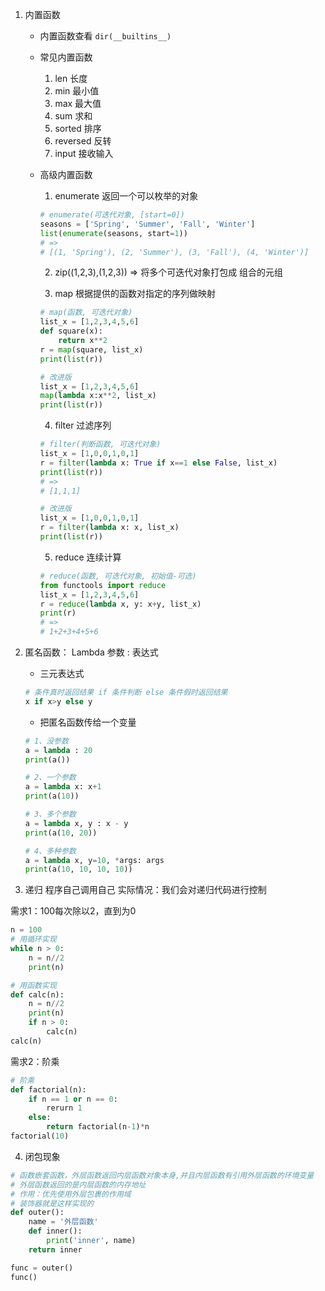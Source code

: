 1. 内置函数
    * 内置函数查看
    ```dir(__builtins__)```
    
    * 常见内置函数
        1. len 长度
        2. min 最小值
        3. max 最大值
        4. sum 求和
        5. sorted 排序
        6. reversed 反转
        7. input 接收输入
        
    * 高级内置函数
        
        1. enumerate 返回一个可以枚举的对象
        ```python
        # enumerate(可迭代对象, [start=0])
        seasons = ['Spring', 'Summer', 'Fall', 'Winter']
        list(enumerate(seasons, start=1))
        # =>
        # [(1, 'Spring'), (2, 'Summer'), (3, 'Fall'), (4, 'Winter')]
        ```
        
        2. zip((1,2,3),(1,2,3)) => 将多个可迭代对象打包成 组合的元组

        3. map 根据提供的函数对指定的序列做映射
        ```python
        # map(函数, 可迭代对象)
        list_x = [1,2,3,4,5,6]
        def square(x):
            return x**2
        r = map(square, list_x)
        print(list(r))
        
        # 改进版
        list_x = [1,2,3,4,5,6]
        map(lambda x:x**2, list_x)
        print(list(r))
        ```
        4. filter 过滤序列
        ```python
        # filter(判断函数, 可迭代对象)
        list_x = [1,0,0,1,0,1]
        r = filter(lambda x: True if x==1 else False, list_x)
        print(list(r))
        # =>
        # [1,1,1]
        
        # 改进版
        list_x = [1,0,0,1,0,1]
        r = filter(lambda x: x, list_x)
        print(list(r))
        ```
        

        5. reduce 连续计算
        ```python
        # reduce(函数, 可迭代对象, 初始值-可选)
        from functools import reduce
        list_x = [1,2,3,4,5,6]
        r = reduce(lambda x, y: x+y, list_x)
        print(r)
        # =>
        # 1+2+3+4+5+6
        ```




2. 匿名函数：
    Lambda 参数 : 表达式
    
    * 三元表达式
    ```python
    # 条件真时返回结果 if 条件判断 else 条件假时返回结果
    x if x>y else y
    ```

    * 把匿名函数传给一个变量
    ```python
    # 1、没参数
    a = lambda : 20
    print(a())
    
    # 2、一个参数
    a = lambda x: x+1
    print(a(10))
    
    # 3、多个参数
    a = lambda x, y : x - y
    print(a(10, 20))
    
    # 4、多种参数
    a = lambda x, y=10, *args: args
    print(a(10, 10, 10, 10))
    ```
  

3. 递归
    程序自己调用自己
    实际情况：我们会对递归代码进行控制

需求1：100每次除以2，直到为0

```python
n = 100
# 用循环实现
while n > 0:
    n = n//2
    print(n)

# 用函数实现
def calc(n):
    n = n//2
    print(n)
    if n > 0:
        calc(n)
calc(n)
```
需求2：阶乘
```python
# 阶乘
def factorial(n):
    if n == 1 or n == 0:
        rerurn 1
    else:
        return factorial(n-1)*n
factorial(10)
```


4. 闭包现象
    
```python
# 函数嵌套函数，外层函数返回内层函数对象本身,并且内层函数有引用外层函数的环境变量
# 外层函数返回的是内层函数的内存地址
# 作用：优先使用外层包裹的作用域
# 装饰器就是这样实现的
def outer():
    name = '外层函数'
    def inner():
        print('inner', name)
    return inner

func = outer()
func()
```